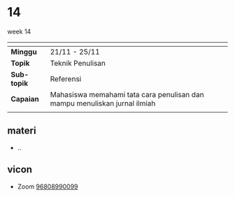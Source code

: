 # 14
week 14

<span> | <span>
:- | :-
**Minggu** | 21/11 - 25/11
**Topik** | Teknik Penulisan
**Sub-topik** | Referensi
**Capaian** | Mahasiswa memahami tata cara penulisan dan mampu menuliskan jurnal ilmiah
||


## materi
+ ..


## vicon
+ Zoom [96808990099](https://itb-ac-id.zoom.us/j/96808990099?pwd=aUdLdys0dG5EbGxKRmJtanlJM2pRdz09)